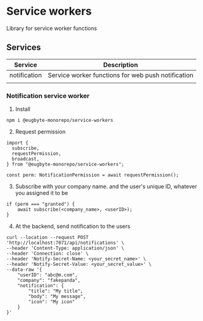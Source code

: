 # Service workers
Library for service worker functions

## Services
| Service      | Description                                        |
|--------------|----------------------------------------------------|
| notification | Service worker functions for web push notification |
|              |                                                    |


### Notification service worker
1. Install
```
npm i @eugbyte-monorepo/service-workers
```

2. Request permission
```
import {
  subscribe,
  requestPermission,
  broadcast,
} from "@eugbyte-monorepo/service-workers";

const perm: NotificationPermission = await requestPermission();
```

3. Subscribe with your company name. and the user's unique ID, whatever you assigned it to be
```
if (perm === "granted") {
    await subscribe(<company_name>, <userID>);
}
```

4. At the backend, send notification to the users
```
curl --location --request POST 'http://localhost:7071/api/notifications' \
--header 'Content-Type: application/json' \
--header 'Connection: close' \
--header 'Notify-Secret-Name: <your_secret_name>' \
--header 'Notify-Secret-Value: <your_secret_value>' \
--data-raw '{
    "userID": "abc@m.com",
    "company": "fakepanda",
    "notification": {
        "title": "My title",
        "body": "My message",
        "icon": "My icon"
    }
}'
```